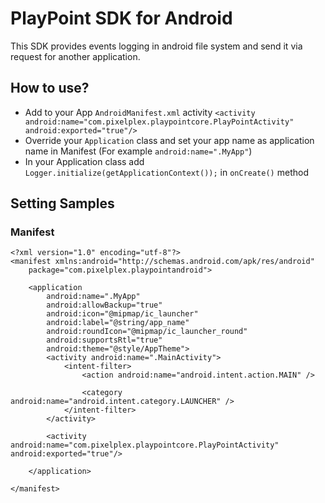 # PlayPoint SDK for Android

This SDK provides events logging in android file system and send it via request for another application.

## How to use?

  - Add to your App ```AndroidManifest.xml``` activity ```<activity android:name="com.pixelplex.playpointcore.PlayPointActivity" android:exported="true"/>```
  - Override your ```Application``` class and set your app name as application name in Manifest (For example ```android:name=".MyApp"```)
  - In your Application class add ```Logger.initialize(getApplicationContext());``` in ```onCreate()``` method
  
  ## Setting Samples
  
  ### Manifest

```
<?xml version="1.0" encoding="utf-8"?>
<manifest xmlns:android="http://schemas.android.com/apk/res/android"
    package="com.pixelplex.playpointandroid">

    <application
        android:name=".MyApp"
        android:allowBackup="true"
        android:icon="@mipmap/ic_launcher"
        android:label="@string/app_name"
        android:roundIcon="@mipmap/ic_launcher_round"
        android:supportsRtl="true"
        android:theme="@style/AppTheme">
        <activity android:name=".MainActivity">
            <intent-filter>
                <action android:name="android.intent.action.MAIN" />

                <category android:name="android.intent.category.LAUNCHER" />
            </intent-filter>
        </activity>

        <activity android:name="com.pixelplex.playpointcore.PlayPointActivity" android:exported="true"/>

    </application>

</manifest>
```